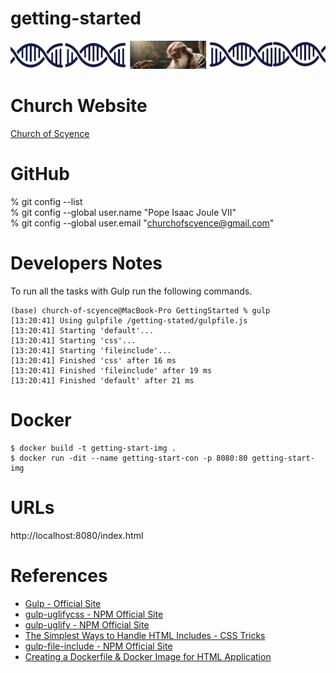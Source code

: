 # getting-started

<img src="https://github.com/churchofscyence/resources/blob/main/banners/banner-charles-darwin.png" alt="Church of Scyence Banner">

# Church Website
[Church of Scyence](https://churchofscyence.github.io/getting-started/)          

# GitHub   
% git config --list    
% git config --global user.name "Pope Isaac Joule VII"       
% git config --global user.email "churchofscyence@gmail.com"            

# Developers Notes

To run all the tasks with Gulp run the following commands.

```
(base) church-of-scyence@MacBook-Pro GettingStarted % gulp
[13:20:41] Using gulpfile /getting-stated/gulpfile.js
[13:20:41] Starting 'default'...
[13:20:41] Starting 'css'...
[13:20:41] Starting 'fileinclude'...
[13:20:41] Finished 'css' after 16 ms
[13:20:41] Finished 'fileinclude' after 19 ms
[13:20:41] Finished 'default' after 21 ms
```

# Docker

```
$ docker build -t getting-start-img .
$ docker run -dit --name getting-start-con -p 8080:80 getting-start-img

```

# URLs
http://localhost:8080/index.html

# References
* [Gulp - Official Site](https://gulpjs.com/)
* [gulp-uglifycss - NPM Official Site](https://www.npmjs.com/package/gulp-uglifycss)
* [gulp-uglify - NPM Official Site](https://www.npmjs.com/package/gulp-uglify)
* [The Simplest Ways to Handle HTML Includes - CSS Tricks](https://css-tricks.com/the-simplest-ways-to-handle-html-includes/)
* [gulp-file-include - NPM Official Site](https://www.npmjs.com/package/gulp-file-include)
* [Creating a Dockerfile & Docker Image for HTML Application](https://www.youtube.com/watch?v=UXAoZg1W3Q4)
